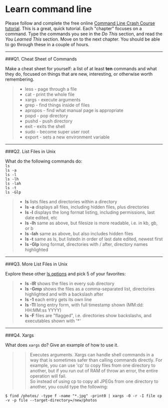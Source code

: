 # Learn command line

Please follow and complete the free online [Command Line Crash Course
tutorial](http://cli.learncodethehardway.org/book/). This is a great,
quick tutorial. Each "chapter" focuses on a command. Type the commands
you see in the _Do This_ section, and read the _You Learned This_
section. Move on to the next chapter. You should be able to go through
these in a couple of hours.

---

###Q1.  Cheat Sheet of Commands  

Make a cheat sheet for yourself: a list of at least **ten** commands and what they do, focused on things that are new, interesting, or otherwise worth remembering.

> * less - page through a file
> * cat - print the whole file
> * xargs - execute arguments
> * grep - find things inside of files
> * apropos - find what manual page is appropriate
> * popd - pop directory
> * pushd - push directory
> * exit - exits the shell
> * sudo - become super user root
> * export - sets a new environment variable

---

###Q2.  List Files in Unix   

What do the following commands do:  
`ls`  
`ls -a`  
`ls -l`  
`ls -lh`  
`ls -lah`  
`ls -t`  
`ls -Glp`  

> * **ls** lists files and directories within a directory
> * **ls -a** displays all files, including hidden files, plus directories 
> * **ls -l** displays the long format listing, including permissions, last date edited, etc
> * **ls -lh** same as above, but filesize is more readable, i.e. in kb, gb, or b
> * **ls -lah** same as above, but also includes hidden files
> * **ls -t** same as ls, but listedn in order of last date edited, newest first
> * **ls -Glp** long format, directories with / after, directory names highlighted


---

###Q3.  More List Files in Unix  

Explore these other [ls options](http://www.techonthenet.com/unix/basic/ls.php) and pick 5 of your favorites:

> * **ls -lR** shows the files in every sub directory 
> * **ls -Gmp** shows the files as a comma-separated list, directories highlighted and with a backslash after
> * **ls -1** each entry gets its own line
> * **ls -Tl** long entry form, with full timestamp shown (MM:dd: HH:MM:ss YYYY)
> * **ls -F** files are "flagged", i.e. directories show backslashs, and executables shown with '*'


---

###Q4.  Xargs   

What does `xargs` do? Give an example of how to use it.

> > Executes arguments. Xargs can handle shell commands in a way that is sometimes safer than calling commands directly. For example, you can use 'cp' to copy files from one directory to another, but if you run out of RAM of throw an error, the entire operation will fail.  
> > So instead of using cp to copy all JPEGs from one directory to another, you could type the following:  
```console
$ find /photos/ -type f -name "*.jpg" -print0 | xargs -0 -r -I file cp -v -p file --target-directory=/new/photos
``` 

 

